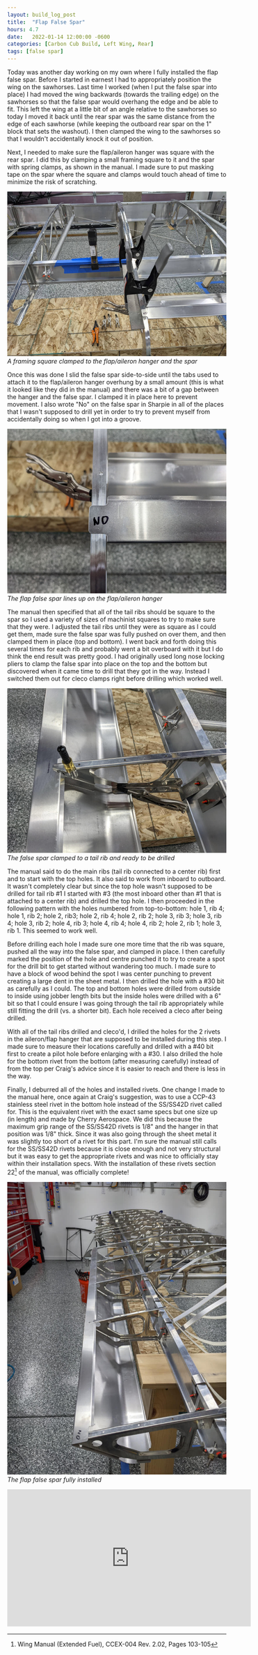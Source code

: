 ```yaml
---
layout: build_log_post
title:  "Flap False Spar"
hours: 4.7
date:   2022-01-14 12:00:00 -0600
categories: [Carbon Cub Build, Left Wing, Rear]
tags: [false spar]
---
```


Today was another day working on my own where I fully installed the flap false spar. Before I started in earnest I had to appropriately position the wing on the sawhorses. Last time I worked (when I put the false spar into place) I had moved the wing backwards (towards the trailing edge) on the sawhorses so that the false spar would overhang the edge and be able to fit. This left the wing at a little bit of an angle relative to the sawhorses so today I moved it back until the rear spar was the same distance from the edge of each sawhorse (while keeping the outboard rear spar on the 1" block that sets the washout). I then clamped the wing to the sawhorses so that I wouldn't accidentally knock it out of position.

Next, I needed to make sure the flap/aileron hanger was square with the rear spar. I did this by clamping a small framing square to it and the spar with spring clamps, as shown in the manual. I made sure to put masking tape on the spar where the square and clamps would touch ahead of time to minimize the risk of scratching.

![Desktop View](/assets/img/posts/2022-01-14-flap-false-spar/square_clamped_in_place.jpg)
_A framing square clamped to the flap/aileron hanger and the spar_

Once this was done I slid the false spar side-to-side until the tabs used to attach it to the flap/aileron hanger overhung by a small amount (this is what it looked like they did in the manual) and there was a bit of a gap between the hanger and the false spar. I clamped it in place here to prevent movement. I also wrote "No" on the false spar in Sharpie in all of the places that I wasn't supposed to drill yet in order to try to prevent myself from accidentally doing so when I got into a groove.

![Desktop View](/assets/img/posts/2022-01-14-flap-false-spar/flap_false_spar_on_hanger.jpg)
_The flap false spar lines up on the flap/aileron hanger_

The manual then specified that all of the tail ribs should be square to the spar so I used a variety of sizes of machinist squares to try to make sure that they were. I adjusted the tail ribs until they were as square as I could get them, made sure the false spar was fully pushed on over them, and then clamped them in place (top and bottom). I went back and forth doing this several times for each rib and probably went a bit overboard with it but I do think the end result was pretty good. I had originally used long nose locking pliers to clamp the false spar into place on the top and the bottom but discovered when it came time to drill that they got in the way. Instead I switched them out for cleco clamps right before drilling which worked well.


![Desktop View](/assets/img/posts/2022-01-14-flap-false-spar/tail_rib_ready_to_drill.jpg)
_The false spar clamped to a tail rib and ready to be drilled_

The manual said to do the main ribs (tail rib connected to a center rib) first and to start with the top holes. It also said to work from inboard to outboard. It wasn't completely clear but since the top hole wasn't supposed to be drilled for tail rib #1 I started with #3 (the most inboard other than #1 that is attached to a center rib) and drilled the top hole. I then proceeded in the following pattern with the holes numbered from top-to-bottom: hole 1, rib 4; hole 1, rib 2; hole 2, rib3; hole 2, rib 4; hole 2, rib 2; hole 3, rib 3; hole 3, rib 4; hole 3, rib 2; hole 4, rib 3; hole 4, rib 4; hole 4, rib 2; hole 2, rib 1; hole 3, rib 1. This seemed to work well.

Before drilling each hole I made sure one more time that the rib was square, pushed all the way into the false spar, and clamped in place. I then carefully marked the position of the hole and centre punched it to try to create a spot for the drill bit to get started without wandering too much. I made sure to have a block of wood behind the spot I was center punching to prevent creating a large dent in the sheet metal. I then drilled the hole with a #30 bit as carefully as I could. The top and bottom holes were drilled from outside to inside using jobber length bits but the inside holes were drilled with a 6" bit so that I could ensure I was going through the tail rib appropriately while still fitting the drill (vs. a shorter bit). Each hole received a cleco after being drilled.

With all of the tail ribs drilled and cleco'd, I drilled the holes for the 2 rivets in the aileron/flap hanger that are supposed to be installed during this step. I made sure to measure their locations carefully and drilled with a #40 bit first to create a pilot hole before enlarging with a #30. I also drilled the hole for the bottom rivet from the bottom (after measuring carefully) instead of from the top per Craig's advice since it is easier to reach and there is less in the way.

Finally, I deburred all of the holes and installed rivets. One change I made to the manual here, once again at Craig's suggestion, was to use a CCP-43 stainless steel rivet in the bottom hole instead of the SS/SS42D rivet called for. This is the equivalent rivet with the exact same specs but one size up (in length) and made by Cherry Aerospace. We did this because the maximum grip range of the SS/SS42D rivets is 1/8" and the hanger in that position was 1/8" thick. Since it was also going through the sheet metal it was slightly too short of a rivet for this part. I'm sure the manual still calls for the SS/SS42D rivets because it is close enough and not very structural but it was easy to get the appropriate rivets and was nice to officially stay within their installation specs. With the installation of these rivets section 22[^section-22-ref] of the manual, was officially complete!

![Desktop View](/assets/img/posts/2022-01-14-flap-false-spar/finished_flap_false_spar.jpg)
_The flap false spar fully installed_

<iframe width="560" height="315" src="https://www.youtube.com/embed/cED6oBibxh8" title="YouTube video player" frameborder="0" allow="accelerometer; autoplay; clipboard-write; encrypted-media; gyroscope; picture-in-picture" allowfullscreen></iframe>

[^section-22-ref]: Wing Manual (Extended Fuel), CCEX-004 Rev. 2.02, Pages 103-105
